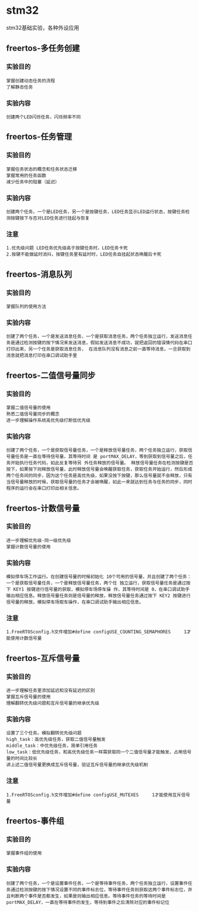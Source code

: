 # stm32
stm32基础实验，各种外设应用

## freertos-多任务创建
### 实验目的
    掌握创建动态任务的流程
    了解静态任务
### 实验内容
    创建两个LED闪烁任务，闪烁频率不同

## freertos-任务管理
### 实验目的
    掌握任务状态的概念和任务状态迁移
    掌握常用的任务函数
    减少任务中的阻塞（延迟）
### 实验内容
    创建两个任务，一个是LED任务，另一个是按键任务，LED任务显示LED运行状态，按键任务检测按键按下与否对LED任务进行挂起与恢复
### 注意
    1.优先级问题 LED任务优先级高于按键任务时，LED任务卡死
    2.按键不能做延时消抖，按键任务里有延时时，LED任务自挂起状态唤醒后卡死

## freertos-消息队列
### 实验目的
    掌握队列的使用方法
### 实验内容
    创建了两个任务，一个是发送消息任务，一个是获取消息任务，两个任务独立运行，发送消息任务是通过检测按键的按下情况来发送消息，假如发送消息不成功，就把返回的错误情代码在串口打印出来，另一个任务是获取消息任务， 在消息队列没有消息之前一直等待消息，一旦获取到消息就把消息打印在串口调试助手里

## freertos-二值信号量同步
### 实验目的
    掌握二值信号量的使用
    熟悉二值信号量同步的概念
    进一步理解操作系统高优先级打断低优先级
### 实验内容
    创建了两个任务，一个是获取信号量任务，一个是释放信号量任务，两个任务独立运行，获取信号量任务是一直在等待信号量，其等待时间 是 portMAX_DELAY，等到获取到信号量之后，任务开始执行任务代码，如此反复等待另 外任务释放的信号量。 释放信号量任务在检测按键是否按下，如果按下则释放信号量，此时释放信号量会唤醒获取任务，获取任务开始运行，然后形成两个任务间的同步，因为这个任务是高优先级，如果没按下按键，那么信号量就不会释放，只有当信号量释放的时候，获取信号量的任务才会被唤醒，如此一来就达到任务与任务的同步，同时程序的运行会在串口打印出相关信息。

## freertos-计数信号量
### 实验目的
    进一步理解优先级-同一级优先级
    掌握计数信号量的使用
### 实验内容
    模拟停车场工作运行。在创建信号量的时候初始化 10个可用的信号量，并且创建了两个任务：一个是获取信号量任务，一个是释放信号量任务，两个任 独立运行，获取信号量任务是通过按下 KEY1 按键进行信号量的获取，模拟停车场停车操 作，其等待时间是 0，在串口调试助手输出相应信息。释放信号量任务则是信号量的释放，释放信号量任务通过按下 KEY2 按键进行信号量的释放，模拟停车场取车操作，在串口调试助手输出相应信息。
### 注意
    1.FreeRTOSconfig.h文件增加#define configUSE_COUNTING_SEMAPHORES 	1才能使用计数信号量

## freertos-互斥信号量
### 实验目的
    进一步理解任务里添加延迟和没有延迟的区别
    掌握互斥信号量的使用
    理解翻转优先级问题和互斥信号量的继承优先级
### 实验内容
    设置了三个任务。模拟翻转优先级问题
    high_task：高优先级任务，获取二值信号量触发
    middle_task：中优先级任务，简单引用任务
    low_task：低优先级任务，和高优先级任务一样需获取同一个二值信号量才能触发，占用信号量的时间比较长
    讲上述二值信号量更换成互斥信号量，验证互斥信号量的继承优先级机制
### 注意
    1.FreeRTOSconfig.h文件增加#define configUSE_MUTEXES 	1才能使用互斥信号量

## freertos-事件组
### 实验目的
    掌握事件组的使用
### 实验内容
    创建了两个任务，一个是设置事件任务，一个是等待事件任务，两个任务独立运行，设置事件任务通过检测按键的按下情况设置不同的事件标志位，等待事件任务则获取这两个事件标志位，并且判断两个事件是否都发生，如果是则输出相应信息。等待事件任务的等待时间是portMAX_DELAY，一直在等待事件的发生，等待到事件之后清除对应的事件标记位
